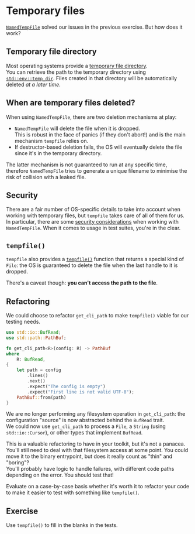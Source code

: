 # Temporary files

[`NamedTempFile`](https://docs.rs/tempfile/latest/tempfile/struct.NamedTempFile.html) solved our issues 
in the previous exercise. But how does it work?

## Temporary file directory

Most operating systems provide a [temporary file directory](https://en.wikipedia.org/wiki/Temporary_folder).  
You can retrieve the path to the temporary directory using [`std::env::temp_dir`](https://doc.rust-lang.org/std/env/fn.temp_dir.html).
Files created in that directory will be automatically deleted _at a later time_.

## When are temporary files deleted?

When using `NamedTempFile`, there are two deletion mechanisms at play:

- `NamedTempFile` will delete the file when it is dropped.  
  This is robust in the face of panics (if they don't abort!) and is the main mechanism `tempfile` relies on.
- If destructor-based deletion fails, the OS will eventually delete the file since it's in the temporary directory.

The latter mechanism is not guaranteed to run at any specific time, therefore `NamedTempFile` tries to generate
a unique filename to minimise the risk of collision with a leaked file.

## Security

There are a fair number of OS-specific details to take into account when working with temporary files, but
`tempfile` takes care of all of them for us.  
In particular, there are some [security considerations](https://docs.rs/tempfile/latest/tempfile/struct.NamedTempFile.html#security-1)
when working with `NamedTempFile`. When it comes to usage in test suites, you're in the clear.

## `tempfile()`

`tempfile` also provides a [`tempfile()`](https://docs.rs/tempfile/latest/tempfile/fn.tempfile.html) function
that returns a special kind of `File`: the OS is guaranteed to delete the file when the last handle to it is dropped.

There's a caveat though: **you can't access the path to the file**.

## Refactoring

We could choose to refactor `get_cli_path` to make `tempfile()` viable for our testing needs.

```rust
use std::io::BufRead;
use std::path::PathBuf;

fn get_cli_path<R>(config: R) -> PathBuf
where
    R: BufRead,
{
    let path = config
        .lines()
        .next()
        .expect("The config is empty")
        .expect("First line is not valid UTF-8");
    PathBuf::from(path)
}
```

We are no longer performing any filesystem operation in `get_cli_path`: the configuration "source" is now abstracted
behind the `BufRead` trait.  
We could now use `get_cli_path` to process a `File`, a `String` (using `std::io::Cursor`), or other types that implement
`BufRead`.  

This is a valuable refactoring to have in your toolkit, but it's not a panacea.  
You'll still need to deal with that filesystem access at some point. You could move it to the binary entrypoint, but
does it really count as "thin" and "boring"?  
You'll probably have logic to handle failures, with different code paths depending on the error. You should test that!  

Evaluate on a case-by-case basis whether it's worth it to refactor your code to make it easier to test with 
something like `tempfile()`.

## Exercise

Use `tempfile()` to fill in the blanks in the tests.